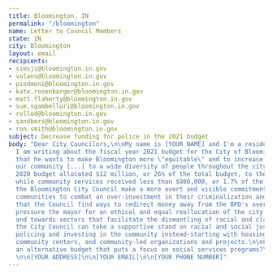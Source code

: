 ```yaml
---
title: Bloomington, IN
permalink: "/bloomington"
name: Letter to Council Members
state: IN
city: Bloomington
layout: email
recipients:
- simsji@bloomington.in.gov
- volans@bloomington.in.gov
- piedmoni@bloomington.in.gov
- kate.rosenbarger@bloomington.in.gov
- matt.flaherty@bloomington.in.gov
- sue.sgambelluri@bloomington.in.gov
- rollod@bloomington.in.gov
- sandbers@bloomington.in.gov
- ron.smith@bloomington.in.gov
subject: Decrease funding for police in the 2021 budget
body: "Dear City Councilors,\n\nMy name is [YOUR NAME] and I'm a resident of [YOUR CITY/DISTRICT]. 
  I am writing about the fiscal year 2021 budget for the City of Bloomington. \n\nMayor Hamilton states 
  that he wants to make Bloomington more \"equitable\" and to increase the \"appeal and attractiveness of 
  our community [...] to a wide diversity of people throughout the city.\" \n\nDespite those claims, the 
  2020 budget allocated $12 million, or 26% of the total budget, to the Bloomington Police department, 
  while community services received less than $800,000, or 1.7% of the total budget.\n\nI am asking that 
  the Bloomington City Council make a more overt and visible commitment to the city's Black and Brown 
  communities to combat an over-investment in their criminalization and surveillance. I therefore demand 
  that the Council find ways to redirect money away from the BPD's overinflated budget. I urge you to 
  pressure the mayor for an ethical and equal reallocation of the city's expenditures, away from the BPD, 
  and towards sectors that facilitate the dismantling of racial and class inequality.\n\nNow especially, 
  the City Council can take a supportive stand on racial and social justice by significantly defunding 
  policing and investing in the community instead-starting with housing, transportation, education, 
  community centers, and community-led organizations and projects.\n\nCan I count on you to consider 
  an alternative budget that puts a focus on social services programs?\n\nThank you,\n\n[YOUR NAME]
  \n\n[YOUR ADDRESS]\n\n[YOUR EMAIL]\n\n[YOUR PHONE NUMBER]"
---
```


